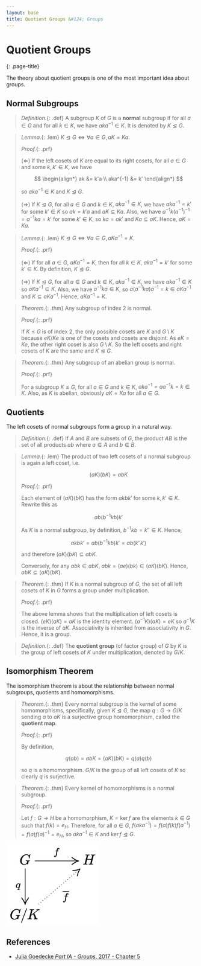 ```yaml
---
layout: base
title: Quotient Groups &#124; Groups
---
```


# Quotient Groups
{: .page-title}

The theory about quotient groups is one of the most important idea about groups.

## Normal Subgroups

> *Definition.*{: .def}
> A subgroup $K$ of $G$ is a **normal** subgroup if for all $a \in G$ and for all $k \in K$, we have $aka^{-1} \in K$.
> It is denoted by $K \trianglelefteq G$.

> *Lemma.*{: .lem}
> $K \trianglelefteq G \iff \forall a \in G, aK = Ka$.
>
> *Proof.*{: .prf}
>
> ($\Leftarrow$) If the left cosets of $K$ are equal to its right cosets,
> for all $a \in G$ and some $k, k' \in K$, we have
>
> $$
  \begin{align*}
  ak &= k'a \\
  aka^{-1} &= k'
  \end{align*}
  $$
>
> so $aka^{-1} \in K$ and $K \trianglelefteq G$.
>
> ($\Rightarrow$) If $K \trianglelefteq G$, for all $a \in G$ and $k \in K$, $aka^{-1} \in K$,
> we have $aka^{-1} = k'$ for some $k' \in K$ so $ak = k'a$ and $aK \subseteq Ka$.
> Also, we have $a^{-1}k(a^{-1})^{-1} = a^{-1}ka = k'$ for some $k' \in K$, so $ka = ak'$ and $Ka \subseteq aK$.
> Hence, $aK = Ka$.

> *Lemma.*{: .lem}
> $K \trianglelefteq G \iff \forall a \in G, aKa^{-1} = K$.
>
> *Proof.*{: .prf}
>
> ($\Leftarrow$) If for all $a \in G$, $aKa^{-1} = K$,
> then for all $k \in K$, $aka^{-1} = k'$ for some $k' \in K$. By definition, $K \trianglelefteq G$.
>
> ($\Rightarrow$) If $K \trianglelefteq G$, for all $a \in G$ and $k \in K$, $aka^{-1} \in K$,
> we have $aka^{-1} \in K$ so $aKa^{-1} \subseteq K$.
> Also, we have $a^{-1}ka \in K$, so $a(a^{-1}ka)a^{-1} = k \in aKa^{-1}$ and $K \subseteq aKa^{-1}$.
> Hence, $aKa^{-1} = K$.

> *Theorem.*{: .thm}
> Any subgroup of index $2$ is normal.
>
> *Proof.*{: .prf}
>
> If $K \le G$ is of index $2$, the only possible cosets are $K$ and $G \setminus K$ because $eK$/$Ke$ is one of the cosets and cosets are disjoint.
> As $eK = Ke$, the other right coset is also $G \setminus K$. So the left cosets and right cosets of $K$ are the same and $K \trianglelefteq G$.

> *Theorem.*{: .thm}
> Any subgroup of an abelian group is normal.
>
> *Proof.*{: .prf}
>
> For a subgroup $K \le G$, for all $a \in G$ and $k \in K$, $aka^{-1} = aa^{-1}k = k \in K$.
> Also, as $K$ is abelian, obviously $aK = Ka$ for all $a \in G$.

## Quotients

The left cosets of normal subgroups form a group in a natural way.

> *Definition.*{: .def}
> If $A$ and $B$ are subsets of $G$, the product $AB$ is the set of all products $ab$ where $a \in A$ and $b \in B$.

> *Lemma.*{: .lem}
> The product of two left cosets of a normal subgroup is again a left coset, i.e.
>
> $$
  (aK)(bK) = abK
  $$
>
> *Proof.*{: .prf}
>
> Each element of $(aK)(bK)$ has the form $akbk'$ for some $k, k' \in K$. Rewrite this as
>
> $$
  ab(b^{-1}kb)k'
  $$
>
> As $K$ is a normal subgroup, by definition, $b^{-1}kb = k'' \in K$. Hence,
>
> $$
  akbk' = ab(b^{-1}kb)k' = ab(k''k')
  $$
>
> and therefore $(aK)(bK) \subseteq abK$.
>
> Conversely, for any $abk \in abK$, $abk = (ae)(bk) \in (aK)(bK)$. Hence, $abK \subseteq (aK)(bK)$.

> *Theorem.*{: .thm}
> If $K$ is a normal subgroup of $G$, the set of all left cosets of $K$ in $G$ forms a group under multiplication.
>
> *Proof.*{: .prf}
>
> The above lemma shows that the multiplication of left cosets is closed.
> $(eK)(aK) = aK$ is the identity element.
> $(a^{-1}K)(aK) = eK$ so $a^{-1}K$ is the inverse of $aK$.
> Associativity is inherited from associativity in $G$.
> Hence, it is a group.

> *Definition.*{: .def}
> The **quotient group** (of factor group) of $G$ by $K$ is the group of left cosets of $K$ under multiplication, denoted by $G/K$.

## Isomorphism Theorem

The isomorphism theorem is about the relationship between normal subgroups, quotients and homomorphisms.

> *Theorem.*{: .thm}
> Every normal subgroup is the kernel of some homomorphisms, specifically,
> given $K \trianglelefteq G$, the map $q: G \to G/K$ sending $a$ to $aK$ is a surjective group homomorphism, called the **quotient map**.
>
> *Proof.*{: .prf}
>
> By definition,
>
> $$
  q(ab) = abK = (aK)(bK) = q(a)q(b)
  $$
>
> so $q$ is a homomorphism. $G/K$ is the group of all left cosets of $K$ so clearly $q$ is surjective.

> *Theorem.*{: .thm}
> Every kernel of homomorphisms is a normal subgroup.
>
> *Proof.*{: .prf}
>
> Let $f: G \to H$ be a homomorphism, $K = \ker f$ are the elements $k \in G$ such that $f(k) = e_H$.
> Therefore, for all $a \in G$, $f(aka^{-1}) = f(a)f(k)f(a^{-1}) = f(a)f(a)^{-1} = e_H$, so $aka^{-1} \in K$ and $\ker f \trianglelefteq G$.


![Isomorphism Theorem](../images/isomorphism-theorem.png)

## References

* [Julia Goedecke _Part IA - Groups_, 2017 - Chapter 5](https://www.julia-goedecke.de/pdf/GroupsNotes.pdf)
